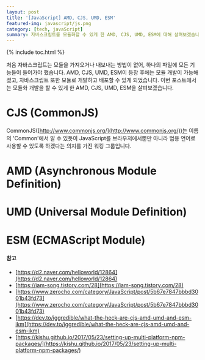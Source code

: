 ```yaml
---
layout: post
title: '[JavaScript] AMD, CJS, UMD, ESM'
featured-img: javascript/js.png
category: [tech, javaScript]
summary: 자바스크립트를 모듈화할 수 있게 한 AMD, CJS, UMD, ESM에 대해 살펴보겠습니다.
---
```

{% include toc.html %}

처음 자바스크립트는 모듈을 가져오거나 내보내는 방법이 없어, 하나의 파일에 모든 기능들이 들어가야 했습니다. AMD, CJS, UMD, ESM이 등장 후에는 모듈 개발이 가능해졌고, 자바스크립트 또한 모듈로 개발하고 배포할 수 있게 되었습니다. 이번 포스트에서는 모듈화 개발을 할 수 있게 한 AMD, CJS, UMD, ESM을 살펴보겠습니다.

# CJS (CommonJS)
CommonJS([http://www.commonjs.org/](http://www.commonjs.org/))는 이름의 'Common'에서 알 수 있듯이 JavaScript를 브라우저에서뿐만 아니라 범용 언어로 사용할 수 있도록 하겠다는 의지를 가진 워킹 그룹입니다.

# AMD (Asynchronous Module Definition)

# UMD (Universal Module Definition)

# ESM (ECMAScript Module)

#### 참고
- [https://d2.naver.com/helloworld/12864](https://d2.naver.com/helloworld/12864)
- [https://iam-song.tistory.com/28](https://iam-song.tistory.com/28)
- [https://www.zerocho.com/category/JavaScript/post/5b67e7847bbbd3001b43fd73](https://www.zerocho.com/category/JavaScript/post/5b67e7847bbbd3001b43fd73)
- [https://dev.to/iggredible/what-the-heck-are-cjs-amd-umd-and-esm-ikm](https://dev.to/iggredible/what-the-heck-are-cjs-amd-umd-and-esm-ikm)
- [https://kishu.github.io/2017/05/23/setting-up-multi-platform-npm-packages/](https://kishu.github.io/2017/05/23/setting-up-multi-platform-npm-packages/)